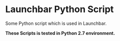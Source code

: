 # Launchbar Python Script

Some Python script which is used in Launchbar.

**These Scripts is tested in Python 2.7 environment.**

